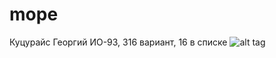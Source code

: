 # mope
Куцурайс Георгий ИО-93, 316 вариант, 16 в списке
![alt tag](https://prnt.sc/10300gy "photo")​
